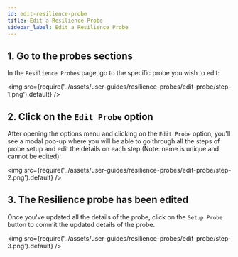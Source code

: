 ```yaml
---
id: edit-resilience-probe
title: Edit a Resilience Probe
sidebar_label: Edit a Resilience Probe
---
```


## 1. Go to the probes sections

In the `Resilience Probes` page, go to the specific probe you wish to edit:

<img src={require('../assets/user-guides/resilience-probes/edit-probe/step-1.png').default} />

## 2. Click on the `Edit Probe` option

After opening the options menu and clicking on the `Edit Probe` option, you'll see a modal pop-up where you will be able to go through all the steps of probe setup and edit the details on each step (Note: name is unique and cannot be edited):

<img src={require('../assets/user-guides/resilience-probes/edit-probe/step-2.png').default} />

## 3. The Resilience probe has been edited

Once you've updated all the details of the probe, click on the `Setup Probe` button to commit the updated details of the probe.

<img src={require('../assets/user-guides/resilience-probes/edit-probe/step-3.png').default} />
